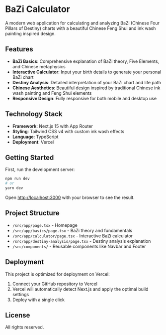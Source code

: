 # BaZi Calculator

A modern web application for calculating and analyzing BaZi (Chinese Four Pillars of Destiny) charts with a beautiful Chinese Feng Shui and ink wash painting inspired design.

## Features

- **BaZi Basics**: Comprehensive explanation of BaZi theory, Five Elements, and Chinese metaphysics
- **Interactive Calculator**: Input your birth details to generate your personal BaZi chart
- **Destiny Analysis**: Detailed interpretation of your BaZi chart and life path
- **Chinese Aesthetics**: Beautiful design inspired by traditional Chinese ink wash painting and Feng Shui elements
- **Responsive Design**: Fully responsive for both mobile and desktop use

## Technology Stack

- **Framework**: Next.js 15 with App Router
- **Styling**: Tailwind CSS v4 with custom ink wash effects
- **Language**: TypeScript
- **Deployment**: Vercel

## Getting Started

First, run the development server:

```bash
npm run dev
# or
yarn dev
```

Open [http://localhost:3000](http://localhost:3000) with your browser to see the result.

## Project Structure

- `/src/app/page.tsx` - Homepage
- `/src/app/basics/page.tsx` - BaZi theory and fundamentals
- `/src/app/calculator/page.tsx` - Interactive BaZi calculator
- `/src/app/destiny-analysis/page.tsx` - Destiny analysis explanation
- `/src/components/` - Reusable components like Navbar and Footer

## Deployment

This project is optimized for deployment on Vercel:

1. Connect your GitHub repository to Vercel
2. Vercel will automatically detect Next.js and apply the optimal build settings
3. Deploy with a single click

## License

All rights reserved.
